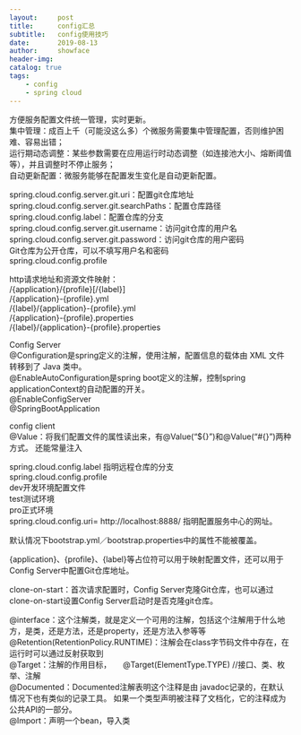 ```yaml
---
layout:     post
title:      config汇总
subtitle:   config使用技巧
date:       2019-08-13
author:     showface
header-img: 
catalog: true
tags:
    - config
    - spring cloud
---
```

 
方便服务配置文件统一管理，实时更新。  
集中管理：成百上千（可能没这么多）个微服务需要集中管理配置，否则维护困难、容易出错；  
运行期动态调整：某些参数需要在应用运行时动态调整（如连接池大小、熔断阈值等），并且调整时不停止服务；  
自动更新配置：微服务能够在配置发生变化是自动更新配置。  

spring.cloud.config.server.git.uri：配置git仓库地址  
spring.cloud.config.server.git.searchPaths：配置仓库路径  
spring.cloud.config.label：配置仓库的分支  
spring.cloud.config.server.git.username：访问git仓库的用户名  
spring.cloud.config.server.git.password：访问git仓库的用户密码  
Git仓库为公开仓库，可以不填写用户名和密码  
spring.cloud.config.profile  

http请求地址和资源文件映射：  
/{application}/{profile}[/{label}]  
/{application}-{profile}.yml  
/{label}/{application}-{profile}.yml  
/{application}-{profile}.properties  
/{label}/{application}-{profile}.properties  

Config Server  
@Configuration是spring定义的注解，使用注解，配置信息的载体由 XML 文件转移到了 Java 类中。  
@EnableAutoConfiguration是spring boot定义的注解，控制spring applicationContext的自动配置的开关。  
@EnableConfigServer  
@SpringBootApplication  

config client  
@Value：将我们配置文件的属性读出来，有@Value(“${}”)和@Value(“#{}”)两种方式。    还能常量注入  

spring.cloud.config.label 指明远程仓库的分支  
spring.cloud.config.profile  
dev开发环境配置文件  
test测试环境  
pro正式环境  
spring.cloud.config.uri= http://localhost:8888/ 指明配置服务中心的网址。  

默认情况下bootstrap.yml／bootstrap.properties中的属性不能被覆盖。

{application}、{profile}、{label}等占位符可以用于映射配置文件，还可以用于Config Server中配置Git仓库地址。

clone-on-start：首次请求配置时，Config Server克隆Git仓库，也可以通过clone-on-start设置Config Server启动时是否克隆git仓库。


@interface：这个注解类，就是定义一个可用的注解，包括这个注解用于什么地方，是类，还是方法，还是property，还是方法入参等等  
@Retention(RetentionPolicy.RUNTIME)：注解会在class字节码文件中存在，在运行时可以通过反射获取到  
@Target：注解的作用目标，　　@Target(ElementType.TYPE)   //接口、类、枚举、注解  
@Documented：Documented注解表明这个注释是由 javadoc记录的，在默认情况下也有类似的记录工具。 如果一个类型声明被注释了文档化，它的注释成为公共API的一部分。  
@Import：声明一个bean，导入类  




